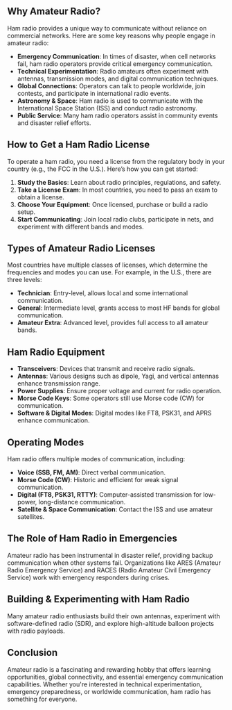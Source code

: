 ## Why Amateur Radio?
Ham radio provides a unique way to communicate without reliance on commercial networks. Here are some key reasons why people engage in amateur radio:
- **Emergency Communication**: In times of disaster, when cell networks fail, ham radio operators provide critical emergency communication.
- **Technical Experimentation**: Radio amateurs often experiment with antennas, transmission modes, and digital communication techniques.
- **Global Connections**: Operators can talk to people worldwide, join contests, and participate in international radio events.
- **Astronomy & Space**: Ham radio is used to communicate with the International Space Station (ISS) and conduct radio astronomy.
- **Public Service**: Many ham radio operators assist in community events and disaster relief efforts.

## How to Get a Ham Radio License
To operate a ham radio, you need a license from the regulatory body in your country (e.g., the FCC in the U.S.). Here’s how you can get started:
1. **Study the Basics**: Learn about radio principles, regulations, and safety.
2. **Take a License Exam**: In most countries, you need to pass an exam to obtain a license.
3. **Choose Your Equipment**: Once licensed, purchase or build a radio setup.
4. **Start Communicating**: Join local radio clubs, participate in nets, and experiment with different bands and modes.

## Types of Amateur Radio Licenses
Most countries have multiple classes of licenses, which determine the frequencies and modes you can use. For example, in the U.S., there are three levels:
- **Technician**: Entry-level, allows local and some international communication.
- **General**: Intermediate level, grants access to most HF bands for global communication.
- **Amateur Extra**: Advanced level, provides full access to all amateur bands.

## Ham Radio Equipment
- **Transceivers**: Devices that transmit and receive radio signals.
- **Antennas**: Various designs such as dipole, Yagi, and vertical antennas enhance transmission range.
- **Power Supplies**: Ensure proper voltage and current for radio operation.
- **Morse Code Keys**: Some operators still use Morse code (CW) for communication.
- **Software & Digital Modes**: Digital modes like FT8, PSK31, and APRS enhance communication.

## Operating Modes
Ham radio offers multiple modes of communication, including:
- **Voice (SSB, FM, AM)**: Direct verbal communication.
- **Morse Code (CW)**: Historic and efficient for weak signal communication.
- **Digital (FT8, PSK31, RTTY)**: Computer-assisted transmission for low-power, long-distance communication.
- **Satellite & Space Communication**: Contact the ISS and use amateur satellites.

## The Role of Ham Radio in Emergencies
Amateur radio has been instrumental in disaster relief, providing backup communication when other systems fail. Organizations like ARES (Amateur Radio Emergency Service) and RACES (Radio Amateur Civil Emergency Service) work with emergency responders during crises.

## Building & Experimenting with Ham Radio
Many amateur radio enthusiasts build their own antennas, experiment with software-defined radio (SDR), and explore high-altitude balloon projects with radio payloads.

## Conclusion
Amateur radio is a fascinating and rewarding hobby that offers learning opportunities, global connectivity, and essential emergency communication capabilities. Whether you're interested in technical experimentation, emergency preparedness, or worldwide communication, ham radio has something for everyone.